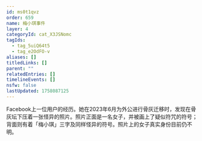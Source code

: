 ```yaml
---
id: ms0t1qvz
order: 659
name: 梅小琪事件
layer: 4
categoryId: cat_X3JSNomc
tagIds:
  - tag_5uiQ64t5
  - tag_e2OdFO-v
aliases: []
titledLinks: []
parent: ""
relatedEntries: []
timelineEvents: []
nsfw: false
lastUpdated: 1758087125
---
```


Facebook上一位用户的经历。她在2023年6月为外公进行骨灰迁移时，发现在骨灰坛下压着一张怪异的照片。照片正面是一名女子，并被画上了疑似符咒的符号；背面则有着「梅小琪」三字及同样怪异的符号。照片上的女子真实身份目前仍不明。
